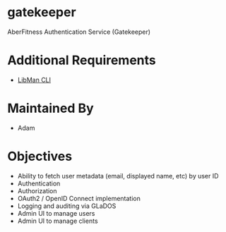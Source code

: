 # gatekeeper
AberFitness Authentication Service (Gatekeeper)

# Additional Requirements
* [LibMan CLI][libmancli]

# Maintained By
* Adam

# Objectives
* Ability to fetch user metadata (email, displayed name, etc) by user ID
* Authentication
* Authorization 
* OAuth2 / OpenID Connect implementation
* Logging and auditing via GLaDOS
* Admin UI to manage users
* Admin UI to manage clients


[libmancli]: https://docs.microsoft.com/en-us/aspnet/core/client-side/libman/libman-cli?view=aspnetcore-2.1